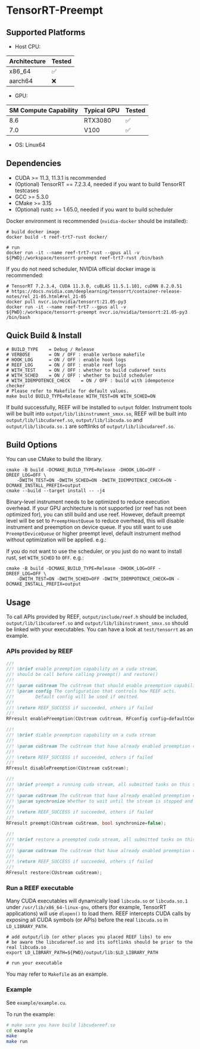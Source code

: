 # TensorRT-Preempt



## Supported Platforms

- Host CPU:

| Architecture | Tested |
| ------------ | ------ |
| x86_64       | ✅      |
| aarch64      | ❌      |

- GPU:

| SM Compute Capability | Typical GPU | Tested |
| --------------------- | ----------- | ------ |
| 8.6                   | RTX3080     | ✅      |
| 7.0                   | V100        | ✅      |

- OS: Linux64



## Dependencies

- CUDA >= 11.3, 11.3.1 is recommended
- (Optional) TensorRT == 7.2.3.4, needed if you want to build TensorRT testcases
- GCC >= 5.3.0
- CMake >= 3.15
- (Optional) rustc >= 1.65.0, needed if you want to build scheduler

Docker environment is recommended (`nvidia-docker` should be installed):

```shell
# build docker image
docker build -t reef-trt7-rust docker/

# run
docker run -it --name reef-trt7-rust --gpus all -v ${PWD}:/workspace/tensorrt-preempt reef-trt7-rust /bin/bash
```

If you do not need scheduler, NVIDIA official docker image is recommended:

```shell
# TensorRT 7.2.3.4, CUDA 11.3.0, cuBLAS 11.5.1.101, cuDNN 8.2.0.51
# https://docs.nvidia.com/deeplearning/tensorrt/container-release-notes/rel_21-05.html#rel_21-05
docker pull nvcr.io/nvidia/tensorrt:21.05-py3
docker run -it --name reef-trt7 --gpus all -v ${PWD}:/workspace/tensorrt-preempt nvcr.io/nvidia/tensorrt:21.05-py3 /bin/bash
```



## Quick Build & Install

```shell
# BUILD_TYPE	= Debug / Release
# VERBOSE		= ON / OFF : enable verbose makefile
# HOOK_LOG		= ON / OFF : enable hook logs
# REEF_LOG		= ON / OFF : enable reef logs
# WITH_TEST		= ON / OFF : whether to build cudareef tests
# WITH_SCHED	= ON / OFF : whether to build scheduler
# WITH_IDEMPOTENCE_CHECK    = ON / OFF : build with idempotence checker
# Please refer to Makefile for default values.
make build BUILD_TYPE=Release WITH_TEST=ON WITH_SCHED=ON
```

If build successfully, REEF will be installed to `output` folder. Instrument tools will be built into `output/lib/libinstrument_smxx.so`, REEF will be built into `output/lib/libcudareef.so`, `output/lib/libcuda.so` and `output/lib/libcuda.so.1` are softlinks of `output/lib/libcudareef.so`.



## Build Options

You can use CMake to build the library.

```shell
cmake -B build -DCMAKE_BUILD_TYPE=Release -DHOOK_LOG=OFF -DREEF_LOG=OFF \
    -DWITH_TEST=ON -DWITH_SCHED=ON -DWITH_IDEMPOTENCE_CHECK=ON -DCMAKE_INSTALL_PREFIX=output
cmake --build --target install -- -j4
```

Binary-level instrument needs to be optimized to reduce execution overhead.
If your GPU architecture is not supported (or reef has not been optimized for), you can still build and use reef. However, default preempt level will be set to `PreemptHostQueue` to reduce overhead, this will disable instrument and preemption on device queue. If you still want to use `PreemptDeviceQueue` or higher preempt level, default instrument method without optimization will be applied. e.g.:

If you do not want to use the scheduler, or you just do no want to install rust, set `WITH_SCHED` to `OFF`. e.g.:
```
cmake -B build -DCMAKE_BUILD_TYPE=Release -DHOOK_LOG=OFF -DREEF_LOG=OFF \
    -DWITH_TEST=ON -DWITH_SCHED=OFF -DWITH_IDEMPOTENCE_CHECK=ON -DCMAKE_INSTALL_PREFIX=output
```



## Usage

To call APIs provided by REEF, `output/include/reef.h` should be included, `output/lib/libcudareef.so` and `output/lib/libinstrument_smxx.so` should be linked with your executables. You can have a look at `test/tensorrt` as an example.

### APIs provided by REEF

```c++
//!
//! \brief enable preemption capability on a cuda stream,
//! should be call before calling preempt() and restore()
//!
//! \param cuStream The cuStream that should enable preemption capability.
//! \param config The configuration that controls how REEF acts.
//!        Default config will be used if omitted.
//!
//! \return REEF_SUCCESS if succeeded, others if failed
//!
RFresult enablePreemption(CUstream cuStream, RFconfig config=defaultConfig);

//!
//! \brief diable preemption capability on a cuda stream
//!
//! \param cuStream The cuStream that have already enabled preemption capability.
//!
//! \return REEF_SUCCESS if succeeded, others if failed
//!
RFresult disablePreemption(CUstream cuStream);

//!
//! \brief preempt a running cuda stream, all submitted tasks on this stream will be suspended.
//!
//! \param cuStream The cuStream that have already enabled preemption capability.
//! \param synchronize Whether to wait until the stream is stopped and all tasks are suspended.
//!
//! \return REEF_SUCCESS if succeeded, others if failed
//!
RFresult preempt(CUstream cuStream, bool synchronize=false);

//!
//! \brief restore a preempted cuda stream, all submitted tasks on this stream will be resumed.
//!
//! \param cuStream The cuStream that have already enabled preemption capability.
//!
//! \return REEF_SUCCESS if succeeded, others if failed
//!
RFresult restore(CUstream cuStream);
```

### Run a REEF executable

Many CUDA executables will dynamically load `libcuda.so` or `libcuda.so.1` under `/usr/lib/x86_64-linux-gnu`, others (for example, TensorRT applications) will use `dlopen()` to load them. REEF intercepts CUDA calls by exposing all CUDA symbols (or APIs) before the real `libcuda.so` in `LD_LIBRARY_PATH`.

```shell
# add output/lib (or other places you placed REEF libs) to env
# be aware the libcudareef.so and its softlinks should be prior to the real libcuda.so
export LD_LIBRARY_PATH=${PWD}/output/lib:$LD_LIBRARY_PATH

# run your executable
```

You may refer to `Makefile` as an example.

### Example

See `example/example.cu`.

To run the example:
```bash
# make sure you have build libcudareef.so
cd example
make
make run
```